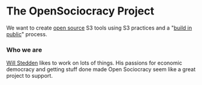# The OpenSociocracy Project

We want to create [open source](/why-use-open-source/) S3 tools using S3 practices and a "[build in public](/why-build-in-public/)" process.

### Who we are

[Will Stedden](https://will.stedden.org) likes to work on lots of things.  His passions for economic democracy and getting stuff done made Open Sociocracy seem like a great project to support.